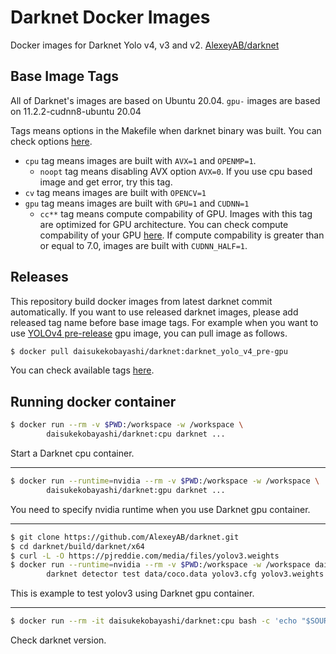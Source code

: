 # Darknet Docker Images

Docker images for Darknet Yolo v4, v3 and v2. [AlexeyAB/darknet](https://github.com/AlexeyAB/darknet "AlexeyAB/darknet")

## Base Image Tags

All of Darknet's images are based on Ubuntu 20.04. ``gpu-`` images are based on 11.2.2-cudnn8-ubuntu 20.04

Tags means options in the Makefile when darknet binary was built. You can check options [here](https://github.com/AlexeyAB/darknet#how-to-compile-on-linux "How to compile on Linux").

* ``cpu`` tag means images are built with `AVX=1` and `OPENMP=1`.
    - ``noopt`` tag means disabling AVX option ``AVX=0``. If you use cpu based image and get error, try this tag.
* ``cv`` tag means images are built with `OPENCV=1`
* ``gpu`` tag means images are built with ``GPU=1`` and ``CUDNN=1``
    - ``cc**`` tag means compute compability of GPU. Images with this tag are optimized for GPU architecture. You can check compute compability of your GPU [here](https://developer.nvidia.com/cuda-gpus "CUDA GPUs"). If compute compability is greater than or equal to 7.0, images are built with ``CUDNN_HALF=1``.

## Releases

This repository build docker images from latest darknet commit automatically. If you want to use released darknet images, please add released tag name before base image tags. For example when you want to use [YOLOv4 pre-release](https://github.com/AlexeyAB/darknet/releases/tag/darknet_yolo_v4_pre "YOLOv4 pre-release") gpu image, you can pull image as follows.

```sh
$ docker pull daisukekobayashi/darknet:darknet_yolo_v4_pre-gpu
```

You can check available tags [here](https://hub.docker.com/r/daisukekobayashi/darknet/tags?page=1&ordering=last_updated "daisukekobayashi/darknet tags").

## Running docker container

```sh
$ docker run --rm -v $PWD:/workspace -w /workspace \
        daisukekobayashi/darknet:cpu darknet ...
```

Start a Darknet cpu container.

---

```sh
$ docker run --runtime=nvidia --rm -v $PWD:/workspace -w /workspace \
        daisukekobayashi/darknet:gpu darknet ...
```

You need to specify nvidia runtime when you use Darknet gpu container.

---

```sh
$ git clone https://github.com/AlexeyAB/darknet.git
$ cd darknet/build/darknet/x64
$ curl -L -O https://pjreddie.com/media/files/yolov3.weights
$ docker run --runtime=nvidia --rm -v $PWD:/workspace -w /workspace daisukekobayashi/darknet:gpu \
        darknet detector test data/coco.data yolov3.cfg yolov3.weights -i 0 -thresh 0.25 dog.jpg -ext_output
```

This is example to test yolov3 using Darknet gpu container.

---

```sh
$ docker run --rm -it daisukekobayashi/darknet:cpu bash -c 'echo "$SOURCE_BRANCH" && echo "$SOURCE_COMMIT"'
```

Check darknet version.
